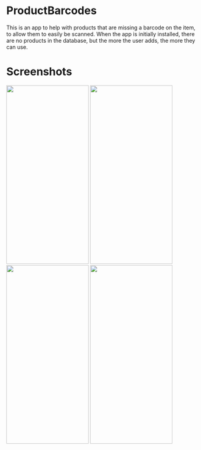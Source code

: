 # ProductBarcodes
This is an app to help with products that are missing a barcode on the item, to allow them to easily be scanned. When the app is initially installed, there are no products in the database, but the more the user adds, the more they can use. 

# Screenshots

<img src="https://i3.lensdump.com/i/gh5JpH.jpg" width="216" height="468"> <img src="https://i2.lensdump.com/i/gh5C1x.jpg" width="216" height="468"> <img src="https://i.lensdump.com/i/gh5QF1.jpg" width="216" height="468"> <img src="https://i1.lensdump.com/i/gh5kxk.jpg" width="216" height="468">


